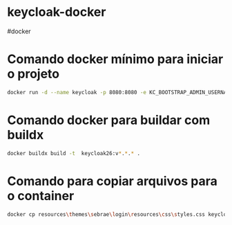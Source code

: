 # keycloak-docker
#docker

# Comando docker mínimo para iniciar o projeto

```bash
docker run -d --name keycloak -p 8080:8080 -e KC_BOOTSTRAP_ADMIN_USERNAME=admin -e KC_BOOTSTRAP_ADMIN_PASSWORD=admin keycloak26:v1.0.0 start-dev
```

# Comando docker para buildar com buildx
```bash
docker buildx build -t  keycloak26:v*.*.* .
```

# Comando para copiar arquivos para o container
```bash
docker cp resources\themes\sebrae\login\resources\css\styles.css keycloak:/opt/keycloak/themes/sebrae/login/resources/css/styles.css
```